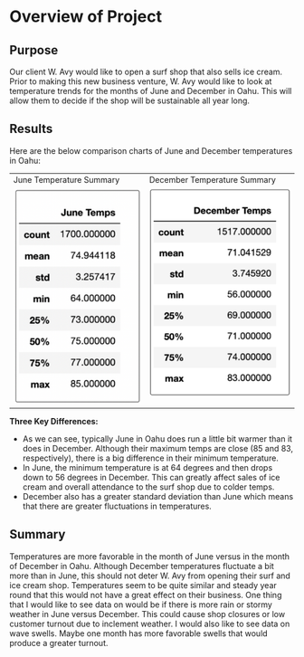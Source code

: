 # Overview of Project

## Purpose
Our client W. Avy would like to open a surf shop that also sells ice cream. Prior to making this new business venture, W. Avy would like to look at temperature trends for the months of June and December in Oahu. This will allow them to decide if the shop will be sustainable all year long.

## Results
Here are the below comparison charts of June and December temperatures in Oahu:
<table>
  <tr>
    <td>June Temperature Summary</td>
     <td>December Temperature Summary</td>
  </tr>
  <tr>
    <td valign="top"><img src="https://github.com/lopezroxann/surfs_up/blob/main/Resources/june_temps.png"</td>
    <td valign="top"><img src="https://github.com/lopezroxann/surfs_up/blob/main/Resources/dec_temps.png"</td>
  </tr>
 </table>


**Three Key Differences:**
- As we can see, typically June in Oahu does run a little bit warmer than it does in December. Although their maximum temps are close (85 and 83, respectively), there is a big difference in their minimum temperature. 
- In June, the minimum temperature is at 64 degrees and then drops down to 56 degrees in December. This can greatly affect sales of ice cream and overall attendance to the surf shop due to colder temps.
- December also has a greater standard deviation than June which means that there are greater fluctuations in temperatures.

## Summary
Temperatures are more favorable in the month of June versus in the month of December in Oahu. Although December temperatures fluctuate a bit more than in June, this should not deter W. Avy from opening their surf and ice cream shop.  Temperatures seem to be quite similar and steady year round that this would not have a great effect on their business. One thing that I would like to see data on would be if there is more rain or stormy weather in June versus December. This could cause shop closures or low customer turnout due to inclement weather. I would also like to see data on wave swells. Maybe one month has more favorable swells that would produce a greater turnout.
